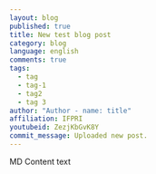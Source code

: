 ```yaml
---
layout: blog
published: true
title: New test blog post
category: blog
language: english
comments: true
tags: 
  - tag
  - tag-1
  - tag2
  - tag 3
author: "Author - name: title"
affiliation: IFPRI
youtubeid: ZezjKbGvK8Y
commit_message: Uploaded new post.
---
```

MD Content text